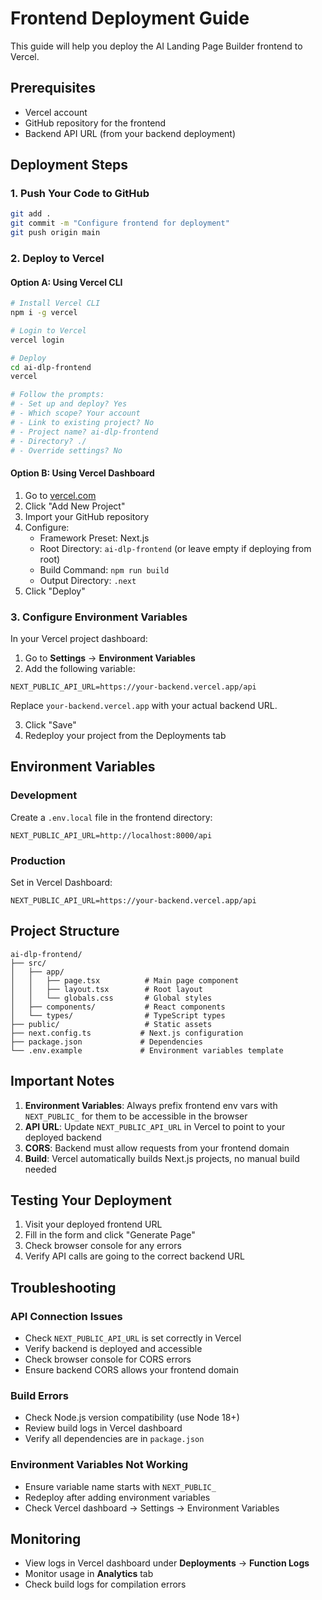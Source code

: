 # Frontend Deployment Guide

This guide will help you deploy the AI Landing Page Builder frontend to Vercel.

## Prerequisites

- Vercel account
- GitHub repository for the frontend
- Backend API URL (from your backend deployment)

## Deployment Steps

### 1. Push Your Code to GitHub

```bash
git add .
git commit -m "Configure frontend for deployment"
git push origin main
```

### 2. Deploy to Vercel

#### Option A: Using Vercel CLI

```bash
# Install Vercel CLI
npm i -g vercel

# Login to Vercel
vercel login

# Deploy
cd ai-dlp-frontend
vercel

# Follow the prompts:
# - Set up and deploy? Yes
# - Which scope? Your account
# - Link to existing project? No
# - Project name? ai-dlp-frontend
# - Directory? ./
# - Override settings? No
```

#### Option B: Using Vercel Dashboard

1. Go to [vercel.com](https://vercel.com)
2. Click "Add New Project"
3. Import your GitHub repository
4. Configure:
   - Framework Preset: Next.js
   - Root Directory: `ai-dlp-frontend` (or leave empty if deploying from root)
   - Build Command: `npm run build`
   - Output Directory: `.next`
5. Click "Deploy"

### 3. Configure Environment Variables

In your Vercel project dashboard:

1. Go to **Settings** → **Environment Variables**
2. Add the following variable:

```
NEXT_PUBLIC_API_URL=https://your-backend.vercel.app/api
```

Replace `your-backend.vercel.app` with your actual backend URL.

3. Click "Save"
4. Redeploy your project from the Deployments tab

## Environment Variables

### Development

Create a `.env.local` file in the frontend directory:

```env
NEXT_PUBLIC_API_URL=http://localhost:8000/api
```

### Production

Set in Vercel Dashboard:

```env
NEXT_PUBLIC_API_URL=https://your-backend.vercel.app/api
```

## Project Structure

```
ai-dlp-frontend/
├── src/
│   ├── app/
│   │   ├── page.tsx          # Main page component
│   │   ├── layout.tsx        # Root layout
│   │   └── globals.css       # Global styles
│   ├── components/           # React components
│   └── types/                # TypeScript types
├── public/                   # Static assets
├── next.config.ts           # Next.js configuration
├── package.json             # Dependencies
└── .env.example             # Environment variables template
```

## Important Notes

1. **Environment Variables**: Always prefix frontend env vars with `NEXT_PUBLIC_` for them to be accessible in the browser
2. **API URL**: Update `NEXT_PUBLIC_API_URL` in Vercel to point to your deployed backend
3. **CORS**: Backend must allow requests from your frontend domain
4. **Build**: Vercel automatically builds Next.js projects, no manual build needed

## Testing Your Deployment

1. Visit your deployed frontend URL
2. Fill in the form and click "Generate Page"
3. Check browser console for any errors
4. Verify API calls are going to the correct backend URL

## Troubleshooting

### API Connection Issues

- Check `NEXT_PUBLIC_API_URL` is set correctly in Vercel
- Verify backend is deployed and accessible
- Check browser console for CORS errors
- Ensure backend CORS allows your frontend domain

### Build Errors

- Check Node.js version compatibility (use Node 18+)
- Review build logs in Vercel dashboard
- Verify all dependencies are in `package.json`

### Environment Variables Not Working

- Ensure variable name starts with `NEXT_PUBLIC_`
- Redeploy after adding environment variables
- Check Vercel dashboard → Settings → Environment Variables

## Monitoring

- View logs in Vercel dashboard under **Deployments** → **Function Logs**
- Monitor usage in **Analytics** tab
- Check build logs for compilation errors

